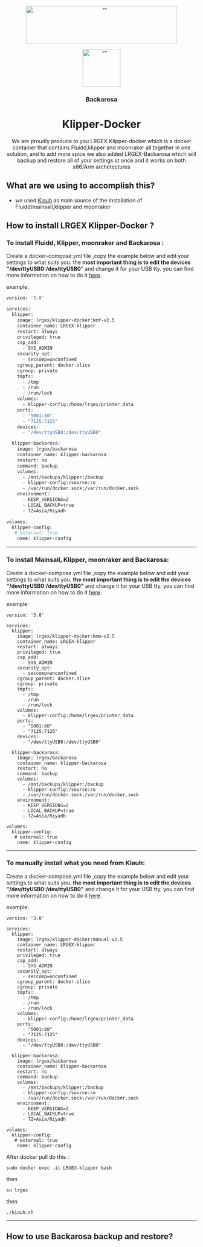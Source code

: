 <p align="center"><img src="http://cloud.lrgex.com/s/mCxTfnA2bikjYyZ/download/Dark%20Full%20Logo.png" alt= “” width="400" height="100"></p>


<p align="center"><img src="https://download.lrgex.com/klipper-logo.png" alt= “” width="100" height="100"></p>

<h3 align="center">Backarosa</h3>




# <div align="center">Klipper-Docker</div>

<p align="center">We are proudly produce to you LRGEX Klipper-docker which is a docker container that contains Fluidd,klipper and moonraker all together in one solution, and to add more spice we also added LRGEX-Backarosa which will backup and restore all of your settings at once and it works on both x86/Arm archetectures</p> 



## What are we using to accomplish this?

- we used [Kiauh](https://github.com/dw-0/kiauh) as main source of the installation of Fluidd/mainsail,klipper and moonraker

 

## How to install LRGEX Klipper-Docker ? 



### To install Fluidd, Klipper, moonraker and Backarosa :

Create a docker-compose.yml file ,copy the example below and edit your settings to what suits you. the **most important thing is to edit the devices "/dev/ttyUSB0:/dev/ttyUSB0**" and change it for your USB tty. you can find more information on how to do it [here]().

example: 

```dockerfile
version: '3.8'

services:
  klipper:
    image: lrgex/klipper-docker:kmf-v2.5
    container_name: LRGEX-klipper
    restart: always
    privileged: true
    cap_add:
      - SYS_ADMIN
    security_opt:
      - seccomp=unconfined
    cgroup_parent: docker.slice
    cgroup: private
    tmpfs:
      - /tmp
      - /run
      - /run/lock
    volumes:
      - klipper-config:/home/lrgex/printer_data
    ports:
      - "5001:80"
      - "7125:7125"
    devices:
      - "/dev/ttyUSB0:/dev/ttyUSB0"

  klipper-backarosa:
    image: lrgex/backarosa
    container_name: klipper-backarosa
    restart: no
    command: backup
    volumes:
      - /mnt/backups/klipper:/backup
      - klipper-config:/source:ro
      - /var/run/docker.sock:/var/run/docker.sock
    environment:
      - KEEP_VERSIONS=2
      - LOCAL_BACKUP=true
      - TZ=Asia/Riyadh

volumes:
  klipper-config:
   # external: true
    name: klipper-config 

```

--------



### To install Mainsail, Klipper, moonraker and Backarosa:

Create a docker-compose.yml file ,copy the example below and edit your settings to what suits you. **the most important thing is to edit the devices "/dev/ttyUSB0:/dev/ttyUSB0"** and change it for your USB  tty. you can find more information on how to do it [here]().

example: 

```
version: '3.8'

services:
  klipper:
    image: lrgex/klipper-docker:kmm-v2.5
    container_name: LRGEX-klipper
    restart: always
    privileged: true
    cap_add:
      - SYS_ADMIN
    security_opt:
      - seccomp=unconfined
    cgroup_parent: docker.slice
    cgroup: private
    tmpfs:
      - /tmp
      - /run
      - /run/lock
    volumes:
      - klipper-config:/home/lrgex/printer_data
    ports:
      - "5001:80"
      - "7125:7125"
    devices:
      - "/dev/ttyUSB0:/dev/ttyUSB0"

  klipper-backarosa:
    image: lrgex/backarosa
    container_name: klipper-backarosa
    restart: no
    command: backup
    volumes:
      - /mnt/backups/klipper:/backup
      - klipper-config:/source:ro
      - /var/run/docker.sock:/var/run/docker.sock
    environment:
      - KEEP_VERSIONS=2
      - LOCAL_BACKUP=true
      - TZ=Asia/Riyadh

volumes:
  klipper-config:
   # external: true
    name: klipper-config 
```

-----------



### To manually install  what you need from Kiauh: 

Create a docker-compose.yml file ,copy the example below and edit your settings to what suits you. **the most important thing is to edit the devices "/dev/ttyUSB0:/dev/ttyUSB0"** and change it for your USB  tty. you can find more information on how to do it [here]().

example: 

```
version: '3.8'

services:
  klipper:
    image: lrgex/klipper-docker:manual-v2.5
    container_name: LRGEX-klipper
    restart: always
    privileged: true
    cap_add:
      - SYS_ADMIN
    security_opt:
      - seccomp=unconfined
    cgroup_parent: docker.slice
    cgroup: private
    tmpfs:
      - /tmp
      - /run
      - /run/lock
    volumes:
      - klipper-config:/home/lrgex/printer_data
    ports:
      - "5001:80"
      - "7125:7125"
    devices:
      - "/dev/ttyUSB0:/dev/ttyUSB0"

  klipper-backarosa:
    image: lrgex/backarosa
    container_name: klipper-backarosa
    restart: no
    command: backup
    volumes:
      - /mnt/backups/klipper:/backup
      - klipper-config:/source:ro
      - /var/run/docker.sock:/var/run/docker.sock
    environment:
      - KEEP_VERSIONS=2
      - LOCAL_BACKUP=true
      - TZ=Asia/Riyadh

volumes:
  klipper-config:
   # external: true
    name: klipper-config 
```

After docker pull do this :

```
sudo docker exec -it LRGEX-klipper bash 
```

then

```
su lrgex
```

then

```
./kiauh.sh
```

----





## How to use Backarosa backup and restore? 





